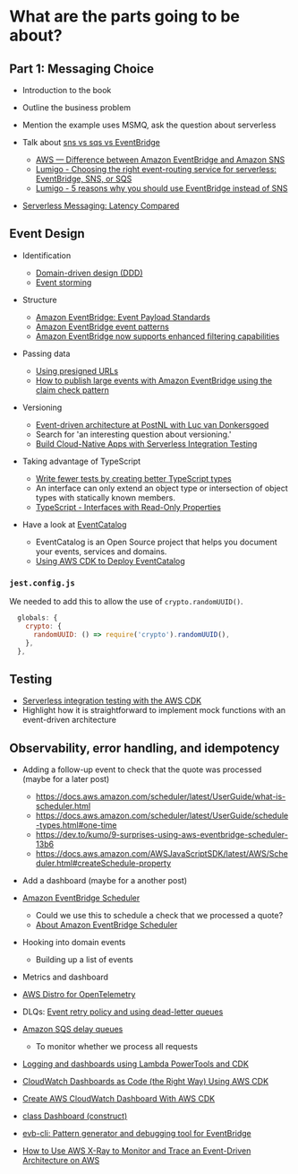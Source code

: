 # What are the parts going to be about?

## Part 1: Messaging Choice

- Introduction to the book
- Outline the business problem
- Mention the example uses MSMQ, ask the question about serverless
- Talk about [sns vs sqs vs EventBridge](https://duckduckgo.com/?t=ffab&q=aws+sns+vs+sqs+vs+eventbridge&ia=web)

  - [AWS — Difference between Amazon EventBridge and Amazon SNS](https://medium.com/awesome-cloud/aws-difference-between-amazon-eventbridge-and-amazon-sns-comparison-aws-eventbridge-vs-aws-sns-46708bf5313)
  - [Lumigo - Choosing the right event-routing service for serverless: EventBridge, SNS, or SQS](https://lumigo.io/blog/choosing-the-right-event-routing-on-aws-eventbridge-sns-or-sqs/)
  - [Lumigo - 5 reasons why you should use EventBridge instead of SNS](https://lumigo.io/blog/5-reasons-why-you-should-use-eventbridge-instead-of-sns/)

- [Serverless Messaging: Latency Compared](https://bitesizedserverless.com/bite/serverless-messaging-latency-compared/)

## Event Design

- Identification
  - [Domain-driven design (DDD)](https://en.wikipedia.org/wiki/Domain-driven_design)
  - [Event storming](https://en.wikipedia.org/wiki/Event_storming)

- Structure
  - [Amazon EventBridge: Event Payload Standards](https://www.boyney.io/blog/2022-02-11-event-payload-patterns)
  - [Amazon EventBridge event patterns](https://docs.aws.amazon.com/eventbridge/latest/userguide/eb-event-patterns.html)
  - [Amazon EventBridge now supports enhanced filtering capabilities](https://aws.amazon.com/about-aws/whats-new/2022/11/amazon-eventbridge-enhanced-filtering-capabilities/)

- Passing data
  - [Using presigned URLs](https://docs.aws.amazon.com/AmazonS3/latest/userguide/using-presigned-url.html)
  - [How to publish large events with Amazon EventBridge using the claim check pattern](https://www.boyney.io/blog/2022-11-01-eventbridge-claim-check)

- Versioning
  - [Event-driven architecture at PostNL with Luc van Donkersgoed](https://realworldserverless.com/episode/68)
  - Search for 'an interesting question about versioning.'
  - [Build Cloud-Native Apps with Serverless Integration Testing](https://www.youtube.com/watch?v=dT4o_0aVomg)

- Taking advantage of TypeScript
  - [Write fewer tests by creating better TypeScript types](https://blog.logrocket.com/write-fewer-tests-by-creating-better-typescript-types)
  - An interface can only extend an object type or intersection of object types with statically known members.
  - [TypeScript - Interfaces with Read-Only Properties](https://www.logicbig.com/tutorials/misc/typescript/interfaces-with-read-only-properties.html)

- Have a look at [EventCatalog](https://www.eventcatalog.dev/)
  - EventCatalog is an Open Source project that helps you document your events, services and domains.
  - [Using AWS CDK to Deploy EventCatalog](https://matt.martz.codes/using-aws-cdk-to-deploy-eventcatalog)


### `jest.config.js`

We needed to add this to allow the use of `crypto.randomUUID()`.

```javascript
  globals: {
    crypto: {
      randomUUID: () => require('crypto').randomUUID(),
    },
  },
```

## Testing

- [Serverless integration testing with the AWS CDK](https://www.10printiamcool.com/series/integration-test-with-cdk)
- Highlight how it is straightforward to implement mock functions with an event-driven architecture

## Observability, error handling, and idempotency

- Adding a follow-up event to check that the quote was processed (maybe for a later post)
  - https://docs.aws.amazon.com/scheduler/latest/UserGuide/what-is-scheduler.html
  - https://docs.aws.amazon.com/scheduler/latest/UserGuide/schedule-types.html#one-time
  - https://dev.to/kumo/9-surprises-using-aws-eventbridge-scheduler-13b6
  - https://docs.aws.amazon.com/AWSJavaScriptSDK/latest/AWS/Scheduler.html#createSchedule-property
- Add a dashboard (maybe for a another post)

- [Amazon EventBridge Scheduler](https://aws.amazon.com/eventbridge/scheduler/?trk=1dda356d-fbf2-4372-8247-d1aad644af59)
  - Could we use this to schedule a check that we processed a quote?
  - [About Amazon EventBridge Scheduler](https://dev.to/aws-builders/about-amazon-eventbridge-scheduler-1ocj)
- Hooking into domain events
  - Building up a list of events
- Metrics and dashboard
- [AWS Distro for OpenTelemetry](https://aws.amazon.com/otel/?otel-blogs.sort-by=item.additionalFields.createdDate&otel-blogs.sort-order=desc)
- DLQs: [Event retry policy and using dead-letter queues](https://docs.aws.amazon.com/eventbridge/latest/userguide/eb-rule-dlq.html)
- [Amazon SQS delay queues](https://docs.aws.amazon.com/AWSSimpleQueueService/latest/SQSDeveloperGuide/sqs-delay-queues.html)
  - To monitor whether we process all requests
- [Logging and dashboards using Lambda PowerTools and CDK](https://markilott.medium.com/aws-lambda-powertools-b74baa36ac61)
- [CloudWatch Dashboards as Code (the Right Way) Using AWS CDK](https://medium.com/poka-techblog/cloudwatch-dashboards-as-code-the-right-way-using-aws-cdk-1453309c5481)
- [Create AWS CloudWatch Dashboard With AWS CDK](https://www.milangatyas.com/Blog/Detail/12/create-aws-cloudwatch-dashboard-with-aws-cdk)
- [class Dashboard (construct)](https://docs.aws.amazon.com/cdk/api/v1/docs/@aws-cdk_aws-cloudwatch.Dashboard.html)
- [evb-cli: Pattern generator and debugging tool for EventBridge](https://www.npmjs.com/package/@mhlabs/evb-cli)
- [How to Use AWS X-Ray to Monitor and Trace an Event-Driven Architecture on AWS](https://blog.guilleojeda.com/how-to-use-aws-x-ray-to-monitor-and-trace-an-event-driven-architecture-on-aws)